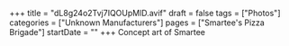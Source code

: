 +++
title = "dL8g24o2Tvj7IQOUpMlD.avif"
draft = false
tags = ["Photos"]
categories = ["Unknown Manufacturers"]
pages = ["Smartee's Pizza Brigade"]
startDate = ""
+++
Concept art of Smartee
